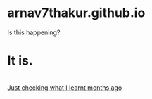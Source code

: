 # arnav7thakur.github.io
<head> Is this happening? </head>

<body> 
  
  <H1> It is. </H1> 
  <br> 
  <a href="https://www.twitter.com/arnav7t">Just checking what I learnt months ago</a>
</body>

